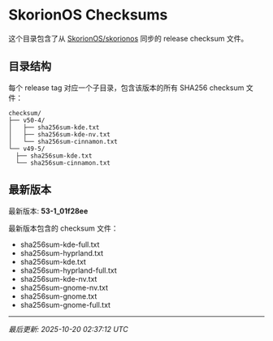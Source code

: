 # SkorionOS Checksums

这个目录包含了从 [SkorionOS/skorionos](https://github.com/SkorionOS/skorionos) 同步的 release checksum 文件。

## 目录结构

每个 release tag 对应一个子目录，包含该版本的所有 SHA256 checksum 文件：

```
checksum/
├── v50-4/
│   ├── sha256sum-kde.txt
│   ├── sha256sum-kde-nv.txt
│   └── sha256sum-cinnamon.txt
└── v49-5/
  ├── sha256sum-kde.txt
  └── sha256sum-cinnamon.txt
```

## 最新版本

最新版本: **53-1_01f28ee**

最新版本包含的 checksum 文件：
- sha256sum-kde-full.txt
- sha256sum-hyprland.txt
- sha256sum-kde.txt
- sha256sum-hyprland-full.txt
- sha256sum-kde-nv.txt
- sha256sum-gnome-nv.txt
- sha256sum-gnome.txt
- sha256sum-gnome-full.txt

---
*最后更新: 2025-10-20 02:37:12 UTC*
